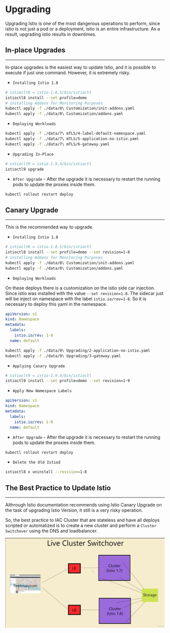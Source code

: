 # Upgrading

Upgrading Istio is one of the most dangerous operations to perform, since istio is not just a pod or a deployment, istio is an entire infrastructure. As a result, upgrading istio results in downtimes.

## In-place Upgrades
---

In-place upgrades is the easiest way to update Istio, and it is possible to execute if just one command. However, it is extremely risky.

- `Installing Istio 1.8`
```bash
# istioclt8 = istio-1.8.5/bin/istioctl
istioctl8 install --set profile=demo
# installing Addons for Monitoring Purposes
kubectl apply -f ./data/8\ Customization/init-addons.yaml
kubectl apply -f ./data/8\ Customization/addons.yaml
```

- `Deploying Workloads`
```bash
kubectl apply -f ./data/7\ mTLS/4-label-default-namespace.yaml
kubectl apply -f ./data/7\ mTLS/5-application-no-istio.yaml
kubectl apply -f ./data/7\ mTLS/6-gateway.yaml
```

- `Upgrading In-Place`
```bash
# istioclt9 = istio-1.9.4/bin/istioctl
istioctl9 upgrade
```

- `After Upgrade` - After the upgrade it is necessary to restart the running pods to update the proxies inside them.
```bash
kubectl rollout restart deploy
```

## Canary Upgrade
---

This is the recommended way to upgrade.

- `Installing Istio 1.8`
```bash
# istioclt8 = istio-1.8.5/bin/istioctl
istioctl8 install --set profile=demo --set revision=1-8
# installing Addons for Monitoring Purposes
kubectl apply -f ./data/8\ Customization/init-addons.yaml
kubectl apply -f ./data/8\ Customization/addons.yaml
```

- `Deploying Workloads`

On these deploys there is a customization on the istio side car injection. Since istio was installed with the value `--set revision=1.8`. The sidecar just will be inject on namespace with the label `istio.io/rev=1-8`. So it is necessary to deploy this yaml in the namespace.

```yaml
apiVersion: v1
kind: Namespace
metadata:
  labels:
    istio.io/rev: 1-8
  name: default
```

```bash
kubectl apply -f ./data/9\ Upgrading/2-application-no-istio.yaml
kubectl apply -f ./data/9\ Upgrading/3-gateway.yaml
```
- `Applying Canary Upgrade`
```bash
# istioclt9 = istio-1.9.4/bin/istioctl
istioctl9 install --set profile=demo --set revision=1-9
```

- `Apply New Namespace Labels`
```yaml
apiVersion: v1
kind: Namespace
metadata:
  labels:
    istio.io/rev: 1-9
  name: default
```

- `After Upgrade` - After the upgrade it is necessary to restart the running pods to update the proxies inside them.
```bash
kubectl rollout restart deploy
```

- `Delete the Old Istiod`
```bash
istioctl8 x uninstall --revision=1-8
```

## The Best Practice to Update Istio
---

Althrough Istio documentation recommends using Istio Canary Upgrade on the task of upgrading Istio Version, it still is a very risky operation.

So, the best practice to IAC Cluster that are stateless and have all deploys scripted or automatized is to create a new cluster and perform a `Cluster Switchover` using the DNS and loadbalancer.

![Cluster Switchover](./artifacts/12-UpgradingIstio.png)


